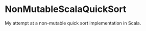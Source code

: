 NonMutableScalaQuickSort
========================

My attempt at a non-mutable quick sort implementation in Scala.
